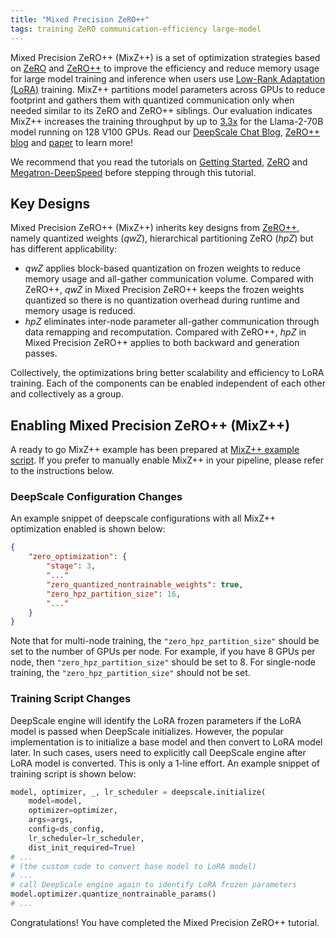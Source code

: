```yaml
---
title: "Mixed Precision ZeRO++"
tags: training ZeRO communication-efficiency large-model
---
```


Mixed Precision ZeRO++ (MixZ++) is a set of optimization strategies based on [ZeRO](/tutorials/zero/) and [ZeRO++](/tutorials/zeropp/) to improve the efficiency and reduce memory usage for large model training and inference when users use [Low-Rank Adaptation (LoRA)]([/tutorials/zero/](https://arxiv.org/abs/2106.09685)) training. MixZ++ partitions model parameters across GPUs to reduce footprint and gathers them with quantized communication only when needed similar to its ZeRO and ZeRO++ siblings. Our evaluation indicates MixZ++ increases the training throughput by up to [3.3x](https://github.com/khulnasoft/DeepScale/tree/master/blogs/deepscale-chat/ds-chat-release-8-31) for the Llama-2-70B model running on 128 V100 GPUs. Read our [DeepScale Chat Blog](https://github.com/khulnasoft/DeepScale/tree/master/blogs/deepscale-chat/ds-chat-release-8-31), [ZeRO++ blog](https://www.microsoft.com/en-us/research/blog/deepscale-zero-a-leap-in-speed-for-llm-and-chat-model-training-with-4x-less-communication/) and [paper](https://arxiv.org/pdf/2306.10209.pdf) to learn more!

We recommend that you read the tutorials on [Getting Started](/getting-started/), [ZeRO](/tutorials/zero/)  and [Megatron-DeepSpeed](/tutorials/megatron/) before stepping through this tutorial.

## Key Designs
Mixed Precision ZeRO++ (MixZ++) inherits key designs from [ZeRO++](/tutorials/zeropp/), namely quantized weights (*qwZ*), hierarchical partitioning ZeRO (*hpZ*) but has different applicability:
 - *qwZ* applies block-based quantization on frozen weights to reduce memory usage and all-gather communication volume. Compared with ZeRO++, *qwZ* in Mixed Precision ZeRO++ keeps the frozen weights quantized so there is no quantization overhead during runtime and memory usage is reduced.
 - *hpZ* eliminates inter-node parameter all-gather communication through data remapping and recomputation. Compared with ZeRO++, *hpZ* in Mixed Precision ZeRO++ applies to both backward and generation passes.

Collectively, the optimizations bring better scalability and efficiency to LoRA training. Each of the components can be enabled independent of each other and collectively as a group.

## Enabling Mixed Precision ZeRO++ (MixZ++)

A ready to go MixZ++ example has been prepared at [MixZ++ example script](https://github.com/khulnasoft/DeepScaleExamples/blob/master/applications/DeepScale-Chat/training/step3_rlhf_finetuning/training_scripts/llama2/run_llama2_7b_mixz.sh). If you prefer to manually enable MixZ++ in your pipeline, please refer to the instructions below.

### DeepScale Configuration Changes
An example snippet of deepscale configurations with all MixZ++ optimization enabled is shown below:
```json
{
    "zero_optimization": {
        "stage": 3,
        "..."
        "zero_quantized_nontrainable_weights": true,
        "zero_hpz_partition_size": 16,
        "..."
    }
}
```
Note that for multi-node training, the `"zero_hpz_partition_size"` should be set to the number of GPUs per node. For example, if you have 8 GPUs per node, then `"zero_hpz_partition_size"` should be set to 8. For single-node training, the `"zero_hpz_partition_size"` should not be set.

### Training Script Changes
DeepScale engine will identify the LoRA frozen parameters if the LoRA model is passed when DeepScale initializes. However, the popular implementation is to initialize a base model and then convert to LoRA model later. In such cases, users need to explicitly call DeepScale engine after LoRA model is converted. This is only a 1-line effort. An example snippet of training script is shown below:

```python
model, optimizer, _, lr_scheduler = deepscale.initialize(
    model=model,
    optimizer=optimizer,
    args=args,
    config=ds_config,
    lr_scheduler=lr_scheduler,
    dist_init_required=True)
# ...
# (the custom code to convert base model to LoRA model)
# ...
# call DeepScale engine again to identify LoRA frozen parameters
model.optimizer.quantize_nontrainable_params()
# ...
```

Congratulations! You have completed the Mixed Precision ZeRO++ tutorial.
